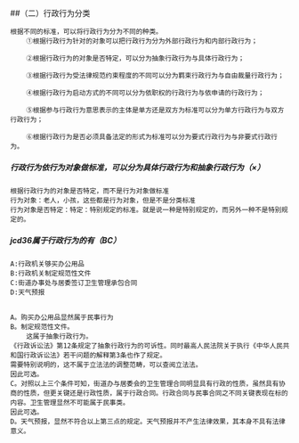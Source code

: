 ##（二）行政行为分类

    根据不同的标准，可以将行政行为分为不同的种类。
        ①根据行政行为针对的对象可以把行政行为分为外部行政行为和内部行政行为；
        
        ②根据行政行为的对象是否特定，可以分为抽象行政行为与具体行政行为；
        
        ③根据行政行为受法律规范约束程度的不同可以分为羁束行政行为与自由裁量行政行为；
        
        ④根据行政行为启动方式的不同可以分为依职权的行政行为与依申请的行政行为；
        
        ⑤根据参与行政行为意思表示的主体是单方还是双方为标准可以分为单方行政行为与双方行政行为；
        
        ⑥根据行政行为是否必须具备法定的形式为标准可以分为要式行政行为与非要式行政行为。

##### 行政行为依行为对象做标准，可以分为具体行政行为和抽象行政行为（×）
    根据行政行为的对象是否特定，而不是行为对象做标准
    行为对象：老人，小孩，这些都是行为对象，但是不是分类标准
    行为对象是否特定：特定：特别规定的标准。就是说一种是特别规定的，而另外一种不是特别规定的。


##### jcd36属于行政行为的有（BC）
    A:行政机关够买办公用品
    B:行政机关制定规范性文件
    C:街道办事处与居委签订卫生管理承包合同
    D:天气预报
    
    
    A。购买办公用品显然属于民事行为
    B。制定规范性文件。
        这属于抽象行政行为。
    《行政诉讼法》第12条规定了抽象行政行为的可诉性。同时最高人民法院关于执行《中华人民共和国行政诉讼法》若干问题的解释第3条也作了规定。
    需要特别说明的，这不属于立法法的调整范畴，可以查阅立法法。
    因此可选。
    C。对照以上三个条件可知，街道办与居委会的卫生管理合同明显具有行政的性质，虽然具有协商的性质，但更关键还是行政性质，属于行政合同。行政合同与民事合同之不同关键表现在标的内容。卫生管理显然不可能属于民事类。
    因此可选。
    D。天气预报，显然不符合以上第三点的规定。天气预报并不产生法律效果，其本身不具有法律意义。